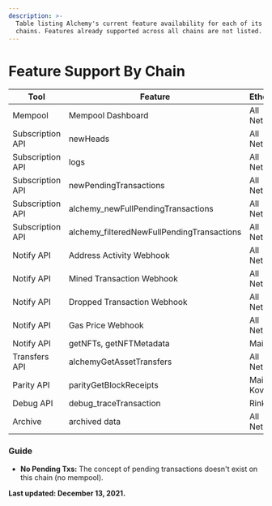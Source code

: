 ```yaml
---
description: >-
  Table listing Alchemy's current feature availability for each of its supported
  chains. Features already supported across all chains are not listed.
---
```


# Feature Support By Chain

<table>
  <thead>
    <tr>
      <th>Tool</th>
      <th>Feature</th>
      <th data-type="select" data-multiple>Ethereum</th>
      <th data-type="select" data-multiple>Polygon</th>
      <th data-type="select" data-multiple>Arbitrum</th>
      <th data-type="select" data-multiple>Optimism</th>
      <th data-type="select" data-multiple>Flow</th>
      <th data-type="select" data-multiple>Crypto.org</th>
    </tr>
  </thead>
  <tbody>
    <tr>
      <td>Mempool</td>
      <td>Mempool Dashboard</td>
      <td>All Networks</td>
      <td>All Networks</td>
      <td>No Pending Txs</td>
      <td>No Pending Txs</td>
      <td>Unsupported</td>
      <td>Unsupported</td>
    </tr>
    <tr>
      <td>Subscription API</td>
      <td>newHeads</td>
      <td>All Networks</td>
      <td>All Networks</td>
      <td>All Networks</td>
      <td>All Networks</td>
      <td>Unsupported</td>
      <td>Unsupported</td>
      </tr>
    <tr>
      <td>Subscription API</td>
      <td>logs</td>
      <td>All Networks</td>
      <td>All Networks</td>
      <td>All Networks</td>
      <td>All Networks</td>
      <td>Unsupported</td>
      <td>Unsupported</td>
    </tr>
    <tr>
      <td>Subscription API</td>
      <td>newPendingTransactions</td>
      <td>All Networks</td>
      <td>All Networks</td>
      <td>No Pending Txs</td>
      <td>No Pending Txs</td>
      <td>Unsupported</td>
      <td>Unsupported</td>
    </tr>
    <tr>
      <td>Subscription API</td>
      <td>alchemy_newFullPendingTransactions</td>
      <td>All Networks</td>
      <td>All Networks</td>
      <td>No Pending Txs</td>
      <td>No Pending Txs</td>
      <td>Unsupported</td>
      <td>Unsupported</td>
    </tr>
    <tr>
      <td>Subscription API</td>
      <td>alchemy_filteredNewFullPendingTransactions</td>
      <td>All Networks</td>
      <td>All Networks</td>
      <td>No Pending Txs</td>
      <td>No Pending Txs</td>
      <td>Unsupported</td>
      <td>Unsupported</td>
    </tr>
    <tr>
      <td>Notify API</td>
      <td>Address Activity Webhook</td>
      <td>All Networks</td>
      <td>Unsupported</td>
      <td>Unsupported</td>
      <td>Unsupported</td>
      <td>Unsupported</td>
      <td>Unsupported</td>
    </tr>
    <tr>
      <td>Notify API</td>
      <td>Mined Transaction Webhook</td>
      <td>All Networks</td>
      <td>All Networks</td>
      <td>All Networks</td>
      <td>All Networks</td>
      <td>Unsupported</td>
      <td>Unsupported</td>
    </tr>
    <tr>
      <td>Notify API</td>
      <td>Dropped Transaction Webhook</td>
      <td>All Networks</td>
      <td>All Networks</td>
      <td>All Networks</td>
      <td>All Networks</td>
      <td>Unsupported</td>
      <td>Unsupported</td>
    </tr>
    <tr>
      <td>Notify API</td>
      <td>Gas Price Webhook</td>
      <td>All Networks</td>
      <td>Unsupported</td>
      <td>Unsupported</td>
      <td>Unsupported</td>
      <td>Unsupported</td>
      <td>Unsupported</td>
    </tr>
    <tr>
      <td>Notify API</td>
      <td>getNFTs, getNFTMetadata</td>
      <td>Mainnet</td>
      <td>All Networks</td>
      <td>Unsupported</td>
      <td>Unsupported</td>
      <td>Unsupported</td>
      <td>Unsupported</td>
    </tr>
    <tr>
      <td>Transfers API</td>
      <td>alchemyGetAssetTransfers</td>
      <td>All Networks</td>
      <td>All Networks</td>
      <td>Unsupported</td>
      <td>Unsupported</td>
      <td>Unsupported</td>
      <td>Unsupported</td>
    </tr>
    <tr>
      <td>Parity API</td>
      <td>parityGetBlockReceipts</td>
      <td>Mainnet, Kovan</td>
      <td>Unsupported</td>
      <td>Unsupported</td>
      <td>Unsupported</td>
      <td>Unsupported</td>
      <td>Unsupported</td>
    </tr>
    <tr>
      <td>Debug API</td>
      <td>debug_traceTransaction</td>
      <td>Rinkeby</td>
      <td>Mainnet</td>
      <td>Unsupported</td>
      <td>Unsupported</td>
      <td>Unsupported</td>
      <td>Unsupported</td>
    </tr>
    <tr>
      <td>Archive</td>
      <td>archived data</td>
      <td>All Networks</td>
      <td>All Networks</td>
      <td>All Networks</td>
      <td>All Networks</td>
      <td>All Networks</td>
      <td>All Networks</td>
    </tr>
  </tbody>
</table>

### Guide

* **No Pending Txs:** The concept of pending transactions doesn't exist on this chain (no mempool).

**Last updated: December 13, 2021.**
